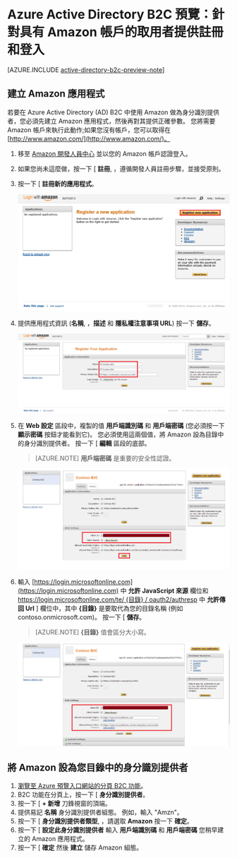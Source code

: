<properties
    pageTitle="Azure Active Directory B2C 預覽：Amazon 組態 | Microsoft Azure"
    description="在受 Azure Active Directory B2C 保護的應用程式中，針對具有 LinkedIn 帳戶的取用者提供註冊和登入"
    services="active-directory-b2c"
    documentationCenter=""
    authors="swkrish"
    manager="msmbaldwin"
    editor="curtand"/>

<tags
    ms.service="active-directory-b2c"
    ms.workload="identity"
    ms.tgt_pltfrm="na"
    ms.devlang="na"
    ms.topic="article"
    ms.date="10/08/2015"
    ms.author="swkrish"/>

# Azure Active Directory B2C 預覽：針對具有 Amazon 帳戶的取用者提供註冊和登入

[AZURE.INCLUDE [active-directory-b2c-preview-note](../../includes/active-directory-b2c-preview-note.md)]

## 建立 Amazon 應用程式

若要在 Azure Active Directory (AD) B2C 中使用 Amazon 做為身分識別提供者，您必須先建立 Amazon 應用程式，然後再對其提供正確參數。 您將需要 Amazon 帳戶來執行此動作;如果您沒有帳戶，您可以取得在 [http://www.amazon.com/](http://www.amazon.com/)。

1. 移至 [Amazon 開發人員中心](https://login.amazon.com/) 並以您的 Amazon 帳戶認證登入。
2. 如果您尚未這麼做，按一下 [ **註冊**, ，遵循開發人員註冊步驟，並接受原則。
3. 按一下 [ **註冊新的應用程式**。

    ![Amazon - 新的應用程式](./media/active-directory-b2c-setup-amzn-app/amzn-new-app.png)

4. 提供應用程式資訊 (**名稱**, ，**描述** 和 **隱私權注意事項 URL**) 按一下 **儲存**。

    ![Amazon - 註冊應用程式](./media/active-directory-b2c-setup-amzn-app/amzn-register-app.png)

5. 在 **Web 設定** 區段中，複製的值 **用戶端識別碼** 和 **用戶端密碼** (您必須按一下 **顯示密碼** 按鈕才能看到它)。 您必須使用這兩個值，將 Amazon 設為目錄中的身分識別提供者。 按一下 [ **編輯** 區段的底部。

    > [AZURE.NOTE]
    **用戶端密碼** 是重要的安全性認證。

    ![Amazon - 用戶端密碼](./media/active-directory-b2c-setup-amzn-app/amzn-client-secret.png)

6. 輸入 [https://login.microsoftonline.com](https://login.microsoftonline.com) 中 **允許 JavaScript 來源** 欄位和 [https://login.microsoftonline.com/te/ {目錄} / oauth2/authresp](https://login.microsoftonline.com/te/{directory}/oauth2/authresp) 中 **允許傳回 Url** ] 欄位中，其中 **{目錄}** 是要取代為您的目錄名稱 (例如 contoso.onmicrosoft.com)。 按一下 [ **儲存**。

    > [AZURE.NOTE]
     **{目錄}** 值會區分大小寫。

    ![Amazon - URL](./media/active-directory-b2c-setup-amzn-app/amzn-urls.png)

## 將 Amazon 設為您目錄中的身分識別提供者

1. [瀏覽至 Azure 預覽入口網站的分頁 B2C 功能](active-directory-b2c-app-registration.md#navigate-to-the-b2c-features-blade)。
2. B2C 功能在分頁上，按一下 [ **身分識別提供者**。
3. 按一下 [ **+ 新增** 刀鋒視窗的頂端。
4. 提供易記 **名稱** 身分識別提供者組態。 例如，輸入 "Amzn"。
5. 按一下 [ **身分識別提供者類型**, ，請選取 **Amazon** 按一下 **確定**。
6. 按一下 [ **設定此身分識別提供者** 輸入 **用戶端識別碼** 和 **用戶端密碼** 您稍早建立的 Amazon 應用程式。
7. 按一下 [ **確定** 然後 **建立** 儲存 Amazon 組態。


